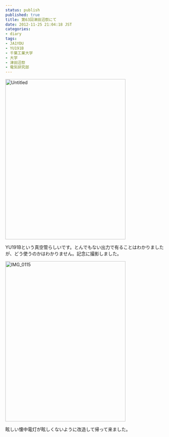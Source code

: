 ```yaml
---
status: publish
published: true
title: 第63回津田沼祭にて
date: 2012-11-25 21:04:18 JST
categories:
- diary
tags:
- JA1YDU
- YU191B
- 千葉工業大学
- 大学
- 津田沼祭
- 電気研究部
---
```

<a title="Untitled by Ishida_Junichi, on Flickr" href="http://www.flickr.com/photos/jun_/8217001280/"><img class="alignleft" src="http://farm9.staticflickr.com/8070/8217001280_990811af3c.jpg" alt="Untitled" width="375" height="500" /></a>

YU191Bという真空管らしいです。とんでもない出力で有ることはわかりましたが、どう使うのかはわかりません。記念に撮影しました。

<a href="http://www.flickr.com/photos/jun_/8215947143/" title="IMG_0115 by Ishida_Junichi, on Flickr"><img src="http://farm9.staticflickr.com/8064/8215947143_38f2b99289.jpg" width="375" height="500" alt="IMG_0115"></a>

眩しい懐中電灯が眩しくないように改造して帰って来ました。
